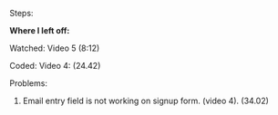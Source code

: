 Steps:

**Where I left off:**

Watched:
Video 5 (8:12)

Coded:
Video 4: (24.42)

Problems:

1. Email entry field is not working on signup form. (video 4). (34.02)
